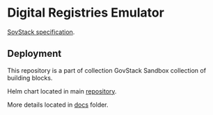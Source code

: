 # Digital Registries Emulator

[SovStack specification](https://govstack.gitbook.io/bb-digital-registries/).

## Deployment

This repository is a part of collection GovStack Sandbox collection of building blocks. 

Helm chart  located in main [repository](https://github.com/GovStackWorkingGroup/sandbox-usecase-usct-backend/tree/main/sandbox-demo-builder/blocks).

More details located in [docs](./docs) folder. 